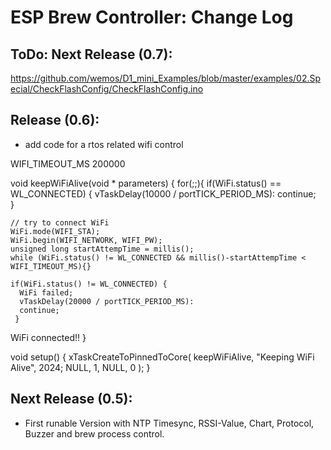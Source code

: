 # ESP Brew Controller: Change Log


## ToDo: Next Release (0.7):
https://github.com/wemos/D1_mini_Examples/blob/master/examples/02.Special/CheckFlashConfig/CheckFlashConfig.ino




## Release (0.6):
- add code for a rtos related wifi control

WIFI_TIMEOUT_MS 200000

void keepWiFiAlive(void * parameters) {
  for(;;){
    if(WiFi.status() == WL_CONNECTED) {
    vTaskDelay(10000 / portTICK_PERIOD_MS):
    continue;  
    }

    // try to connect WiFi
    WiFi.mode(WIFI_STA);
    WiFi.begin(WIFI_NETWORK, WIFI_PW);
    unsigned long startAttempTime = millis();
    while (WiFi.status() != WL_CONNECTED && millis()-startAttempTime < WIFI_TIMEOUT_MS){}
   
    if(WiFi.status() != WL_CONNECTED) { 
      WiFi failed;
      vTaskDelay(20000 / portTICK_PERIOD_MS):
      continue;
     }

  WiFi connected!!
} 

void setup() {
  xTaskCreateToPinnedToCore(
    keepWiFiAlive,
    "Keeping WiFi Alive",
    2024;
    NULL,
    1,
    NULL,
    0
  );
}


## Next Release (0.5):
- First runable Version with NTP Timesync, RSSI-Value, Chart, Protocol, Buzzer and brew process control. 
